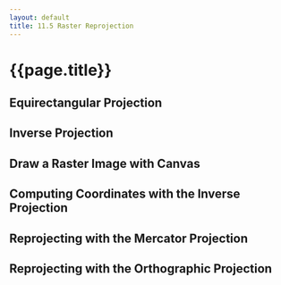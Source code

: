 ```yaml
---
layout: default
title: 11.5 Raster Reprojection
---
```


<!-- Include the TopoJSON library and the CSS styles -->
<script src="{{site.baseurl}}/assets/js/lib/topojson.js"></script>
<link rel="stylesheet" type="text/css" href="{{site.baseurl}}/chapter11/maps.css">


<h1 class="section-title">{{page.title}}</h1>

<h2 class="section-subtitle">Equirectangular Projection</h2>

<div id="map-equirectangular"></div>

<script>
    d3.json('/chapter11/data/land.json', function(error, data) {

        if (error) { console.error(error); }

        var width = 600,
            height = 300;

        var geojson = topojson.feature(data, data.objects.ne_50m_land);

        // Create and configure an instance of the Mercator projection
        var equirectangular = d3.geo.equirectangular()
            .scale(width / (2 * Math.PI))
            .translate([width / 2, height / 2]);

        // Create and configure the geographic path generator
        var path = d3.geo.path()
            .projection(equirectangular);

        var div = d3.select('#map-equirectangular'),
            svg = div.append('svg')
                .attr('width', width)
                .attr('height', height);

        // Globe
        svg.append('path').datum({type: 'Sphere'})
            .attr('class', 'globe')
            .attr('d', path);

        // Features
        svg.append('path').datum(geojson)
            .attr('class', 'land')
            .attr('d', path);
    });
</script>


<h2 class="section-subtitle">Inverse Projection</h2>

<div id="map-equirectangular-inverse"></div>


<script>
    d3.json('/chapter11/data/land.json', function(error, data) {

        if (error) { console.error(error); }

        var width = 600,
            height = 300;

        var geojson = topojson.feature(data, data.objects.ne_50m_land);

        // Create and configure an instance of the Mercator projection
        var equirectangular = d3.geo.equirectangular()
            .scale(width / (2 * Math.PI))
            .translate([width / 2, height / 2]);

        // Create and configure the geographic path generator
        var path = d3.geo.path()
            .projection(equirectangular);

        var div = d3.select('#map-equirectangular-inverse'),
            svg = div.append('svg')
                .attr('width', width)
                .attr('height', height);

        // Globe
        svg.append('path').datum({type: 'Sphere'})
            .attr('class', 'globe')
            .attr('d', path);

        // Features
        svg.append('path').datum(geojson)
            .attr('class', 'land')
            .attr('d', path);

        var rect = svg.append('rect')
            .attr('width', width)
            .attr('height', height)
            .attr('fill-opacity', 0);

        var vLine = svg.append('line')
            .attr('x0', -5)
            .attr('x1', -5)
            .attr('y0',  0)
            .attr('y1',  height)
            .attr('class', 'guide');

        var hLine = svg.append('line')
            .attr('x1', 0)
            .attr('x2', width)
            .attr('y1', -5)
            .attr('y2', -5)
            .attr('class', 'guide');

        var coordLabel = svg.append('text')
            .text('')
            .attr('class', 'guide-label');

        var fmt = d3.format('+.1f');

        rect
            .on('mousemove', function() {

                var pos = d3.mouse(this),
                    coords = equirectangular.invert(pos);

                // Update the position of the guides
                vLine.attr('x1', pos[0]).attr('x2', pos[0]);
                hLine.attr('y1', pos[1]).attr('y2', pos[1]);

                coordLabel
                    .attr('x', pos[0] + 5)
                    .attr('y', pos[1] - 5)
                    .text(fmt(coords[0]) + ', ' + fmt(coords[1]));
            })
            .on('mouseout', function() {
                vLine
                    .attr('x1', -5)
                    .attr('x2', -5);
                hLine
                    .attr('y1', -5)
                    .attr('y2', -5);
                coordLabel
                    .attr('x', -5)
                    .attr('y', -5);
            });
    });
</script>

<h2 class="section-subtitle">Draw a Raster Image with Canvas</h2>

<div id="canvas-image"></div>

<script>
    (function() {
        // Canvas element width and height
        var width = 600,
            height = 300;

        // Append the canvas element to the container div
        var div = d3.select('#canvas-image'),
            canvas = div.append('canvas')
                .attr('width', width)
                .attr('height', height);

        // Get the 2D context of the canvas instance
        var context = canvas.node().getContext('2d');

        // Create the image element
        var image = new Image;
        image.onload = onLoad;
        image.src = '/chapter11/data/world.jpg';

        // Copy the image to the canvas context
        function onLoad() {
            context.drawImage(image, 0, 0, image.width, image.height, 0, 0, width, height);
        }
    })();
</script>


<h2 class="section-subtitle">Computing Coordinates with the Inverse Projection</h2>

<div id="canvas-image-inv"></div>

<script>
    (function() {
        var width = 600,
            height = 300;

        var div = d3.select('#canvas-image-inv'),
            canvas = div.append('canvas')
                .attr('width', width)
                .attr('height', height);

        var context = canvas.node().getContext('2d');

        // Create the image element
        var image = new Image;
        image.onload = onLoad;
        image.src = '{{site.baseurl}}/chapter11/data/world.jpg';

        // Projection
        var equirectangular = d3.geo.equirectangular()
            .scale(width / (2 * Math.PI))
            .translate([width / 2, height / 2]);

        var fmt = d3.format('+.2f');

        // Copy the image to the canvas context
        function onLoad() {
            context.drawImage(image, 0, 0, image.width, image.height, 0, 0, width, height);
        }

        // Add an event listener for the mousemove event
        canvas.on('mousemove', function(d) {
            var pos = d3.mouse(this),
                coords = equirectangular.invert(pos),
                label = [fmt(coords[0]), fmt(coords[1])].join(', ');

            context.clearRect(2, 2, 90, 14);
            context.fillText(label, 4, 12);
        });

    })();
</script>


<h2 class="section-subtitle">Reprojecting with the Mercator Projection</h2>

<div id="reprojection-mercator"></div>

<script>
    (function() {
        // Canvas dimensions
        var width = 600, height = 300;

        // Append the canvas element and set its dimension
        var div = d3.select('#reprojection-mercator'),
            canvas = div.append('canvas')
                .attr('width', width)
                .attr('height', height);

        // Get the canvas 2D context
        var context = canvas.node().getContext('2d');

        // Create and configure the Equirectancular projection
        var equirectangular = d3.geo.equirectangular()
            .scale(width / (2 * Math.PI))
            .translate([width / 2, height / 2]);

        // Create and configure the Mercator projection
        var mercator = d3.geo.mercator()
            .scale(height / (2 * Math.PI))
            .translate([width / 2, height / 2]);

        // Create and load the image
        var image = new Image(width, height);
        image.onload = onLoad;
        image.src = '{{site.baseurl}}/chapter11/data/world.jpg';

        // Invoked when the image is fully loades
        function onLoad() {

            // Draw the image using the entire canvas
            context.drawImage(image, 0, 0, image.width, image.height);

            // Retrieve the source image data as an array
            var sourceData = context.getImageData(0, 0, image.width, image.height).data;

            // Create a new target image element and retrieve its data array
            var target = context.createImageData(image.width, image.height),
                targetData = target.data;

            // Iterate through the pixels of the canvas area
            for (var x = 0, w = image.width; x < w; x += 1) {
                for (var y = 0, h = image.height; y < h; y += 1) {

                    // Compute the latitude and longitude corresponding to the
                    // current row and column in the target projection
                    var coords = mercator.invert([x, y]);

                    // Variables to store the target and source index in the
                    // data array
                    var targetIndex,
                        sourceIndex,
                        pixels;

                    if ((!isNaN(coords[0])) && (!isNaN(coords[1]))) {

                        pixels = equirectangular(coords);

                        sourceIndex = 4 * (Math.floor(pixels[0]) + w * Math.floor(pixels[1]));
                        sourceIndex = sourceIndex - (sourceIndex % 4);

                        targetIndex = 4 * (x + w * y);
                        targetIndex = targetIndex - (targetIndex % 4);

                        targetData[targetIndex]     = sourceData[sourceIndex];
                        targetData[targetIndex + 1] = sourceData[sourceIndex + 1];
                        targetData[targetIndex + 2] = sourceData[sourceIndex + 2];
                        targetData[targetIndex + 3] = sourceData[sourceIndex + 3];
                    }
                }
            }

            context.clearRect(0, 0, image.width, image.height);
            context.putImageData(target, 0, 0);
        }

    })();
</script>

<h2 class="section-subtitle">Reprojecting with the Orthographic Projection</h2>

<div id="canvas-image-orthographic"></div>

<script>
    (function() {
        var width = 600,
            height = 300;

        var div = d3.select('#canvas-image-orthographic'),
            canvas = div.append('canvas')
                .attr('width', width)
                .attr('height', height);

        var context = canvas.node().getContext('2d');

        // Create and configure the Equirectangular projection
        var equirectangular = d3.geo.equirectangular()
            .scale(width / (2 * Math.PI))
            .translate([width / 2, height / 2]);

        // Create and configure the Orthographic projection
        var orthographic = d3.geo.orthographic()
            .scale(Math.sqrt(2) * height / Math.PI)
            .translate([width / 2, height / 2])
            .clipAngle(90);

        // Create the image element
        var image = new Image(width, height);
        image.onload = onLoad;
        image.src = '{{site.baseurl}}/chapter11/data/world.jpg';

        // Copy the image to the canvas context
        function onLoad() {

            // Copy the image to the canvas area
            context.drawImage(image, 0, 0, image.width, image.height);

            // Reads the source image data from the canvas context
            var sourceData = context.getImageData(0, 0, image.width, image.height).data;

            // Creates an empty target image and gets its data
            var target = context.createImageData(image.width, image.height),
                targetData = target.data;

            // Iterate in the target image
            for (var x = 0, w = image.width; x < w; x += 1) {
                for (var y = 0, h = image.height; y < h; y += 1) {

                    // Compute the geographic coordinates of the current pixel
                    var coords = orthographic.invert([x, y]);

                    // Source and target image indices
                    var targetIndex,
                        sourceIndex,
                        pixels;

                    // Check if the inverse projection is defined for the current pixel
                    if ((!isNaN(coords[0])) && (!isNaN(coords[1]))) {

                        // Compute the pixel coordinates in the source projection
                        pixels = equirectangular(coords);

                        // Compute the index of the red channel of the source and target pixels
                        sourceIndex = 4 * (Math.floor(pixels[0]) + w * Math.floor(pixels[1]));
                        sourceIndex = sourceIndex - (sourceIndex % 4);

                        targetIndex = 4 * (x + w * y);
                        targetIndex = targetIndex - (targetIndex % 4);

                        // Copy the red, green, blue and alpha channels
                        targetData[targetIndex]     = sourceData[sourceIndex];
                        targetData[targetIndex + 1] = sourceData[sourceIndex + 1];
                        targetData[targetIndex + 2] = sourceData[sourceIndex + 2];
                        targetData[targetIndex + 3] = sourceData[sourceIndex + 3];
                    }

                }
            }

            // Clear the canvas element and copy the target image
            context.clearRect(0, 0, image.width, image.height);
            context.putImageData(target, 0, 0);
        }

    })();
</script>
